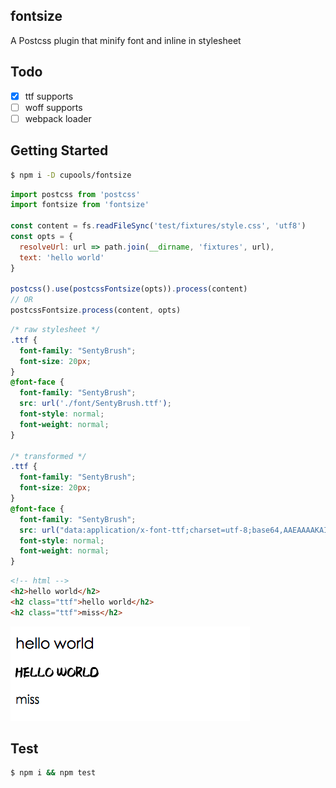 ## fontsize

A Postcss plugin that minify font and inline in stylesheet

## Todo

- [x] ttf supports
- [ ] woff supports
- [ ] webpack loader

## Getting Started

```bash
$ npm i -D cupools/fontsize
```

```js
import postcss from 'postcss'
import fontsize from 'fontsize'

const content = fs.readFileSync('test/fixtures/style.css', 'utf8')
const opts = {
  resolveUrl: url => path.join(__dirname, 'fixtures', url),
  text: 'hello world'
}

postcss().use(postcssFontsize(opts)).process(content)
// OR
postcssFontsize.process(content, opts)
```

```css
/* raw stylesheet */
.ttf {
  font-family: "SentyBrush";
  font-size: 20px;
}
@font-face {
  font-family: "SentyBrush";
  src: url('./font/SentyBrush.ttf');
  font-style: normal;
  font-weight: normal;
}

/* transformed */
.ttf {
  font-family: "SentyBrush";
  font-size: 20px;
}
@font-face {
  font-family: "SentyBrush";
  src: url("data:application/x-font-ttf;charset=utf-8;base64,AAEAAAAKAIAAAwAgT1MvMkHQFusAAACsAAA...");
  font-style: normal;
  font-weight: normal;
}
```

```html
<!-- html -->
<h2>hello world</h2>
<h2 class="ttf">hello world</h2>
<h2 class="ttf">miss</h2>
```

![example](docs/example.png)

## Test

```bash
$ npm i && npm test
```
